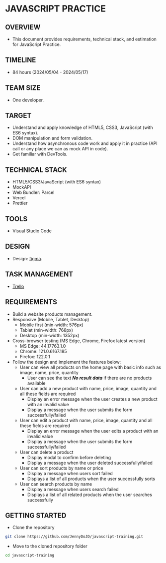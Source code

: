 # JAVASCRIPT PRACTICE

## OVERVIEW

- This document provides requirements, technical stack, and estimation for JavaScript Practice.

## TIMELINE

- 84 hours (2024/05/04 - 2024/05/17)

## TEAM SIZE

- One developer.

## TARGET

- Understand and apply knowledge of HTML5, CSS3, JavaScript (with ES6 syntax).
- DOM manipulation and form validation.
- Understand how asynchronous code work and apply it in practice (API call or any place we can as mock API in code).
- Get familiar with DevTools.

## TECHNICAL STACK

- HTML5/CSS3/JavaScript (with ES6 syntax)
- MockAPI
- Web Bundler: Parcel
- Vercel
- Prettier

## TOOLS

- Visual Studio Code

## DESIGN

- Design: [figma](https://www.figma.com/file/lUFBT5Xi1SPPuDBCnXPd5q/Product-Management?type=design&node-id=0-1&mode=design&t=Q9nNngX2QjAOHZTS-0).

## TASK MANAGEMENT

- [Trello](https://trello.com/b/8u43DOmI/javascript-training)

## REQUIREMENTS

- Build a website products management.
- Responsive (Mobile, Tablet, Desktop)
  - Mobile first (min-width: 576px)
  - Tablet (min-width: 768px)
  - Desktop (min-width: 1352px)
- Cross-browser testing (MS Edge, Chrome, Firefox latest version)
  - MS Edge: 44.17763.1.0
  - Chrome: 121.0.6167.185
  - Firefox: 122.0.1
- Follow the design and implement the features below:
  - User can view all products on the home page with basic info such as image, name, price, quantity
    - User can see the text ***No result data*** if there are no products available
  - User can add a new product with name, price, image, quantity and all these fields are required
    - Display an error message when the user creates a new product with an invalid value
    - Display a message when the user submits the form successfully/failed
  - User can edit a product with name, price, image, quantity and all these fields are required
    - Display an error message when the user edits a product with an invalid value
    - Display a message when the user submits the form successfully/failed
  - User can delete a product
    - Display modal to confirm before deleting
    - Display a message when the user deleted successfully/failed
  - User can sort products by name or price
    - Display a message when users sort failed
    - Displays a list of all products when the user successfully sorts
  - User can search products by name
    - Display a message when users search failed
    - Displays a list of all related products when the user searches successfully

## GETTING STARTED

- Clone the repository

```bash
git clone https://github.com/JennyDoJD/javascript-training.git
```

- Move to the cloned repository folder

```bash
cd javascript-training
```
